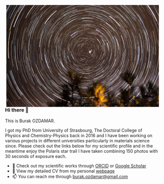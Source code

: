 <img align="right" src="https://github.com/burakozdamar/burakozdamar/blob/main/polaris_ozdamar_2018.jpg" alt="The photo of the north star I've taken" width=500px />

### Hi there 👋
This is Burak OZDAMAR.

I got my PhD from University of Strasbourg, The Doctoral College of Physics and Chemistry-Physics back in 2016 and I have been working on various projects in different universities particularly in materials science since. Please check out the links below for my scientific profile and in the meantime enjoy the Polaris star trail I have taken combining 150 photos with 30 seconds of exposure each.

- 🔭 Check out my scientific works through [ORCID](https://orcid.org/0000-0001-7185-1978) or [Google Scholar](https://scholar.google.com/citations?user=BMkPc5AAAAAJ&hl=en)
- 🌱 View my detailed CV from my personal [webpage](burakozdamar.github.io)
- 📫 You can reach me through burak.ozdamar@gmail.com

<!--
**burakozdamar/burakozdamar** is a ✨ _special_ ✨ repository because its `README.md` (this file) appears on your GitHub profile.

Here are some ideas to get you started:

- 👯 I’m looking to collaborate on ...
- 🤔 I’m looking for help with ...
- 💬 Ask me about ...
-->

